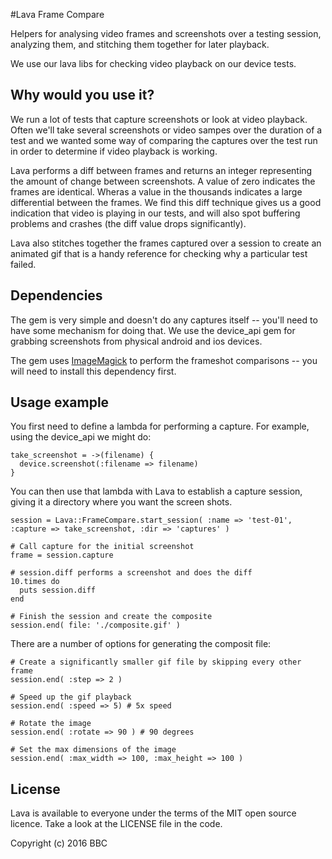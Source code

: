 #Lava Frame Compare

Helpers for analysing video frames and screenshots over a testing session,
analyzing them, and stitching them together for later playback.

We use our lava libs for checking video playback on our device tests.

## Why would you use it?

We run a lot of tests that capture screenshots or look at video playback. 
Often we'll take several screenshots or video sampes over the duration 
of a test and we wanted some way of comparing
the captures over the test run in order to determine if video playback is
working.

Lava performs a diff between frames and returns an integer representing
the amount of change between screenshots. A value of zero indicates the
frames are identical. Wheras a value in the thousands indicates a large
differential between the frames. We find this diff technique gives us a
good indication that video is playing in our tests, and will also spot
buffering problems and crashes (the diff value drops significantly).

Lava also stitches together the frames captured over a session to create
an animated gif that is a handy reference for checking why a particular test
failed.

## Dependencies

The gem is very simple and doesn't do any captures itself -- you'll need to
have some mechanism for doing that. We use the device_api gem for
grabbing screenshots from physical android and ios devices.

The gem uses [ImageMagick](http://www.imagemagick.org/) to perform the
frameshot comparisons -- you will need to install this dependency first.

## Usage example

You first need to define a lambda for performing a capture. For example,
using the device_api we might do:

    take_screenshot = ->(filename) {
      device.screenshot(:filename => filename)
    }
    
You can then use that lambda with Lava to establish a capture session,
giving it a directory where you want the screen shots.
    
    session = Lava::FrameCompare.start_session( :name => 'test-01', :capture => take_screenshot, :dir => 'captures' )
    
    # Call capture for the initial screenshot
    frame = session.capture

    # session.diff performs a screenshot and does the diff
    10.times do
      puts session.diff
    end

    # Finish the session and create the composite
    session.end( file: './composite.gif' )

There are a number of options for generating the composit file:

    # Create a significantly smaller gif file by skipping every other frame
    session.end( :step => 2 )
    
    # Speed up the gif playback
    session.end( :speed => 5) # 5x speed
    
    # Rotate the image
    session.end( :rotate => 90 ) # 90 degrees
    
    # Set the max dimensions of the image
    session.end( :max_width => 100, :max_height => 100 )
    
## License

Lava is available to everyone under the terms of the MIT open source licence. Take a look at the LICENSE file in the code.

Copyright (c) 2016 BBC

